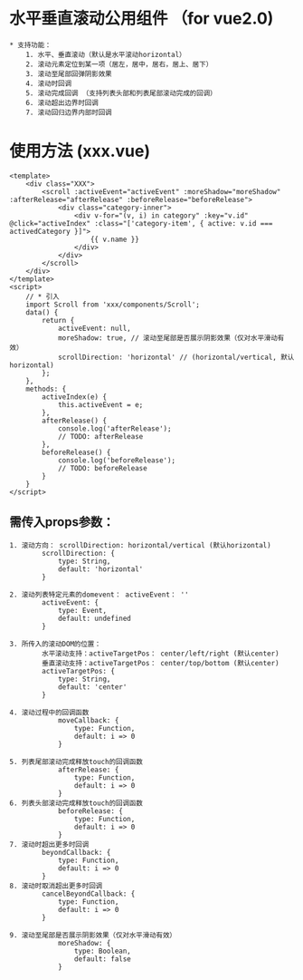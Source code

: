 # 水平垂直滚动公用组件 （for vue2.0)
    * 支持功能：
        1. 水平、垂直滚动（默认是水平滚动horizontal）
        2. 滚动元素定位到某一项（居左，居中，居右，居上、居下）
        3. 滚动至尾部回弹阴影效果
        4. 滚动时回调
        5. 滚动完成回调 （支持列表头部和列表尾部滚动完成的回调）
        6. 滚动超出边界时回调
        7. 滚动回归边界内部时回调

# 使用方法 (xxx.vue)
    <template>
        <div class="XXX">
            <scroll :activeEvent="activeEvent" :moreShadow="moreShadow" :afterRelease="afterRelease" :beforeRelease="beforeRelease">
                <div class="category-inner">
                    <div v-for="(v, i) in category" :key="v.id" @click="activeIndex" :class="['category-item', { active: v.id === activedCategory }]">
                        {{ v.name }}
                    </div>
                </div>
            </scroll>
        </div>
    </template>
    <script>
        // * 引入
        import Scroll from 'xxx/components/Scroll';
        data() {
            return {
                activeEvent: null,
                moreShadow: true, // 滚动至尾部是否展示阴影效果（仅对水平滑动有效）
                scrollDirection: 'horizontal' // (horizontal/vertical, 默认horizontal)
            };
        },
        methods: {
            activeIndex(e) {
                this.activeEvent = e;
            },
            afterRelease() {
                console.log('afterRelease');
                // TODO: afterRelease
            },
            beforeRelease() {
                console.log('beforeRelease');
                // TODO: beforeRelease
            }
        }
    </script>

## 需传入props参数：

    1. 滚动方向： scrollDirection: horizontal/vertical (默认horizontal)
            scrollDirection: {
                type: String,
                default: 'horizontal'
            }

    2. 滚动列表特定元素的domevent： activeEvent： ''
            activeEvent: {
                type: Event,
                default: undefined
            }

    3. 所传入的滚动DOM的位置：
            水平滚动支持：activeTargetPos： center/left/right (默认center)
            垂直滚动支持：activeTargetPos： center/top/bottom (默认center)
            activeTargetPos: {
                type: String,
                default: 'center'
            }

    4. 滚动过程中的回调函数
                moveCallback: {
                    type: Function,
                    default: i => 0
                }

    5. 列表尾部滚动完成释放touch的回调函数
                afterRelease: {
                    type: Function,
                    default: i => 0
                }
    6. 列表头部滚动完成释放touch的回调函数
                beforeRelease: {
                    type: Function,
                    default: i => 0
                }
    7. 滚动时超出更多时回调
            beyondCallback: {
                type: Function,
                default: i => 0
            }
    8. 滚动时取消超出更多时回调
            cancelBeyondCallback: {
                type: Function,
                default: i => 0
            }

    9. 滚动至尾部是否展示阴影效果（仅对水平滑动有效）
                moreShadow: {
                    type: Boolean,
                    default: false
                }
